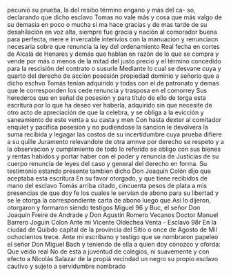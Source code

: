 pecunió su prueba, la del resibo término engano y más del ca- so, declarando que dicho esclavo Tomas no vale más y cosa que más valgo de su demasia en poco o mucha sí ma hace gracias y de
mas tarde de su desahilación en voz alta, siempre fue gracia y nación al comorador buena para perfecta, mere e invercable interivios con la manuacion y renunciacn necesaria sobre que
renuncia la ley del ordenamiento Real fecha en cortes de Alcalá de Henares y demás que hablan en razón de lo que se compra y vende por más o menos de la mitad del justo precio y el término concedido para la rescisión del contrato o susurle
Mediante lo cual se desvane cuya y quarto del derecho de acción posesión propiedad dominio y señorío que a dicho eschvo Tomás tenían adquirido y todas con el de patronato y demas que le corresponden los cede renuncia y trasposa en el comorrey
Sus herederos que en señal de posesión y para título de ello de torga esta escritura por lo que ha deseo ver haberla, adquirido sin que necesite de otro acto de apreciación de que la celebra, y se obliga a la evicción y saneamiento de este venta a su casta y men
Con hasta dexter al comitador enquiet y pacifica posesion y no pudiendose la sancion le devolvera la suma recibida y legagar las costos de su incertidumbre cuya prueba difiere a su quille Juramento relevandole de otra amnve por derecho se respeto y a la observacion y cumplimiento de todo lo referido se obligo con
sus bienes y rentas habidos y portar haber con el poder y renuncia de Justicias de su cuerpo renuncia de leyes del caso y general del derecho en forma. Su testimonio estando presente tambien dicho Don Joaquín Colón dijo que aceptaba esta escritura
En su favor otorgado, y que tiene recibidos de mano del esclavo Tomás arriba citado, cincuenta pesos de plata a mis presencias de que doy fe los cuales le servían de abono para su libertad y se le otorga la correspondiente carta de abono luego que
Así lo dijeron, otorgaron y formaron siendo testigos Miguel 96 y Buc, el señor Don Joaquín Freire de Andrade y Don Agustín Romero Vecanos
Doctor Manuel Barrero
Joguin Colon
Ante mi Vicente Oldechea
Venta - Esclavo
98r En la ciudad de Quibdo capital de la provincia del Sitio o once de Agosto de Mil ochocientos trece. Ante mi escribano y testigo que se nombraron papeleo el señor Don Miguel Bach y teniendo de ella a quien doy conozco y oforda: Que veido real
No de esta a juventud de colegios, ni suavemente y con efecto a Nicolás Salazar de la propiá vecindad
un negro su propio esclavo cautivo y sujeto a servidumbre nombrado